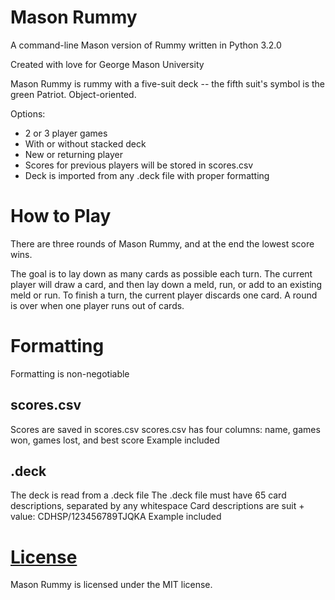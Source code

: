 # Mason Rummy

A command-line Mason version of Rummy written in Python 3.2.0

Created with love for George Mason University

Mason Rummy is rummy with a five-suit deck -- the fifth suit's symbol is the green Patriot. Object-oriented.

Options:
  + 2 or 3 player games
  + With or without stacked deck
  + New or returning player
  + Scores for previous players will be stored in scores.csv
  + Deck is imported from any .deck file with proper formatting

# How to Play

There are three rounds of Mason Rummy, and at the end the lowest score wins.

The goal is to lay down as many cards as possible each turn. The current player will draw a card, and then lay down a meld, run, or add to an existing meld or run. To finish a turn, the current player discards one card. A round is over when one player runs out of cards.

# Formatting

Formatting is non-negotiable

## scores.csv

Scores are saved in scores.csv
scores.csv has four columns: name, games won, games lost, and best score
Example included

## .deck
The deck is read from a .deck file
The .deck file must have 65 card descriptions, separated by any whitespace
Card descriptions are suit + value: CDHSP/123456789TJQKA
Example included

# [License](https://github.com/bridgetlane/mason-rummy/blob/master/LICENSE)

Mason Rummy is licensed under the MIT license.
